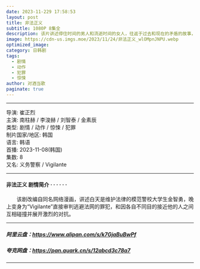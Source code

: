 ```yaml
---
date: 2023-11-229 17:58:53
layout: post
title: 非法正义
subtitle: 1080P 8集全
description: 该片讲述停住时间的男人和流逝时间的女人，往返于过去和现在的矛盾的故事，是往返于现代和三国时代的罗曼史奇幻惊悚题材...
image: https://cdn-us.imgs.moe/2023/11/24/非法正义_wlOMpnJNPU.webp
optimized_image: 
category: 日韩剧
tags:
  - 剧情
  - 动作
  - 犯罪
  - 惊悚
author: 对酒当歌
paginate: true
---
```

---

导演: 崔正烈  
主演: 南柱赫 / 李浚赫 / 刘智泰 / 金素辰  
类型: 剧情 / 动作 / 惊悚 / 犯罪  
制片国家/地区: 韩国  
语言: 韩语  
首播: 2023-11-08(韩国)  
集数: 8  
又名: 义务警察 / Vigilante  

---

#### 非法正义 剧情简介 · · · · · ·

　　该剧改编自同名网络漫画，讲述白天是维护法律的模范警校大学生金智勇，晚上变身为“Vigilante”直接审判逃避法网的罪犯，和因各自不同目的接近他的人之间互相碰撞并展开激烈的对抗。

---

##### 阿里云盘：<https://www.alipan.com/s/k7GjaBuBwPf>

##### 夸克网盘：<https://pan.quark.cn/s/12abcd3c78a7>

---
